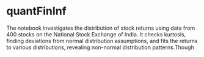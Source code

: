 # quantFinInf

The notebook investigates the distribution of stock returns using data from 400 stocks on the National Stock Exchange of India. It checks kurtosis, finding deviations from normal distribution assumptions, and fits the returns to various distributions, revealing non-normal distribution patterns.Though
